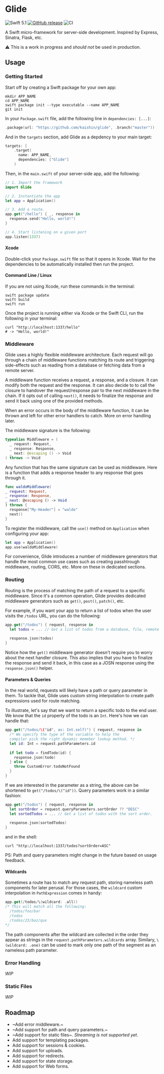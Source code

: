 # Glide
![Swift 5.1](https://img.shields.io/badge/Swift-5.1-orange.svg) [![GitHub release](https://img.shields.io/github/release/kaishin/glide.svg)](https://github.com/kaishin/glide/releases/latest) ![CI](https://github.com/kaishin/glide/workflows/Test/badge.svg)

A Swift micro-framework for server-side development. Inspired by Express, Sinatra, Flask, etc.

⚠️ This is a work in progress and *should not* be used in production.

## Usage

### Getting Started

Start off by creating a Swift package for your own app:

```shell
mkdir APP_NAME
cd APP_NAME
swift package init --type executable --name APP_NAME
git init
```
In your `Package.swift` file, add the following line in `dependencies: [...]`:

```swift
.package(url: "https://github.com/kaishin/glide", .branch("master"))
```

And in the `targets` section, add Glide as a depdency to your main target:

```swift
targets: [
    .target(
      name: APP_NAME,
      dependencies: ["Glide"]
    )
```

Then, in the `main.swift` of your server-side app, add the following:

```swift
// 1. Import the framework
import Glide

// 2. Instantiate the app
let app = Application()

// 3. Add a route.
app.get("/hello") { _, response in
  response.send("Hello, world!")
}

// 4. Start listening on a given port
app.listen(1337)
```

#### Xcode

Double-click your `Package.swift` file so that it opens in Xcode. Wait for the dependencies to be automatically installed then run the project.

#### Command Line / Linux

If you are not using Xcode, run these commands in the terminal:

```shell
swift package update
swift build
swift run
```

Once the project is running either via Xcode or the Swift CLI, run the following in your terminal:

```shell
curl "http://localhost:1337/hello"
# -> "Hello, world!"
```

### Middleware

Glide uses a highly flexible middleware architecture. Each request will go through a chain of middleware functions matching its route and triggering side-effects such as reading from a database or fetching data from a remote server.

A middleware function receives a request, a response, and a closure. It can modify both the request and the response. It can also decide to to call the closure to handover the request/response pair to the next middleware in the chain. If it opts out of calling `next()`, it needs to finalize the response and send it back using one of the provided methods.

When an error occurs in the body of the middleware function, it can be thrown and left for other error handlers to catch. More on error handling later.

The middleware signature is the following:

```swift
typealias Middleware = (
  _ request: Request,
  _ response: Response,
  _ next: @escaping () -> Void
) throws -> Void
```

Any function that has the same signature can be used as middleware. Here is a function that adds a response header to any response that goes through it.

```swift
func waldoMiddleware(
_ request: Request,
_ response: Response,
_ next: @escaping () -> Void
) throws {
  response["My-Header"] = "waldo"
  next()
}
```

To register the middleware, call the `use()` method on `Application` when configuring your app:

```swift
let app = Application()
app.use(waldoMiddleware)
```

For convenience, Glide introduces a number of middleware generators that handle the most common use cases such as creating passhtrough middleware, routing, CORS, etc. More on these in dedicated sections.

### Routing

Routing is the process of matching the path of a request to a specific middleware. Since it's a common operation, Glide provides dedicated middleware generators such as `get()`, `post()`, `patch()`, etc.

For example, if you want your app to return a list of todos when the user visits the `/todos` URL, you can do the following:

```swift
app.get("/todos") { request, response in
  let todos = ... // Get a list of todos from a database, file, remote server, etc.
  
  response.json(todos)
}
```

Notice how the `get()`  middleware generator doesn't require you to worry about the next handler closure. This also implies that you have to finalize the response and send it back, in this case as a JOSN response using the `response.json()` helper.

#### Parameters & Queries

In the real world,  requests will likely have a path or query parameter in them. To tackle that, Glide uses custom string interpolation to create path expressions used for route matching. 

To illustrate, let's say that we want to return a specific todo to the end user. We know that the `id` property of the todo is an `Int`. Here's how we can handle that:

```swift
app.get("/todos/\("id", as: Int.self)") { request, response in
  /* We specify the type of the variable to help the 
  compiler pick the right dynamic memeber lookup method. */
  let id: Int = request.pathParameters.id 
  
  if let todo = findTodo(id) {
    response.json(todo)
  } else {
    throw CustomError.todoNotFound  
  }
}
```

If we are interested in the parameter as a string, the above can be shortened to `get("/todos/\("id"))`.
Query parameters work in a similar fashion:

```swift
app.get("/todos") { request, response in
  let sortOrder = request.queryParameters.sortOrder ?? "DESC"
  let sortedTodos = ... // Get a list of todos with the sort order.
  
  response.json(sortedTodos)
}
```
and in the shell:

```shell
curl "http://localhost:1337/todos?sortOrder=ASC"
```

PS: Path and query parameters might change in the future based on usage feedback.

#### Wildcards

Sometimes a route has to match any request path, storing nameless path components for later perusal. For those cases, the `wildcard` custom interpolation in `PathExpression` comes in handy:

```swift
app.get(/todos/\(wildcard: .all))
/* This will match all the following:
  /todos/foo/bar
  /todos
  /todos/23/baz/qux
*/
```

The path components after the wildcard are collected in the order they appear as strings in the `request.pathParameters.wildcards` array. Similary, `\(wildcard: .one)` can be used to mark only one path of the segment as an nameless path parameter.

### Error Handling

_WIP_

### Static Files

_WIP_

## Roadmap

- ~Add error middleware.~
- ~Add support for path and query parameters.~
- ~Add support for static files~. _Streaming is not supported yet_.
- Add support for templating packages.
- Add support for sessions & cookies.
- Add support for uploads.
- Add support for redirects.
- Add support for state storage.
- Add support for Web forms.

